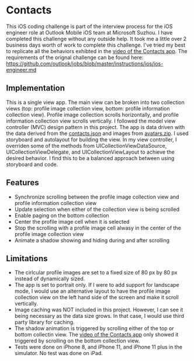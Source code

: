 # Contacts

This iOS coding challenge is part of the interview process for the iOS engineer role at Outlook Mobile iOS team at Microsoft Suzhou. I have completed this challenge without any outside help. It took me a little over 2 business days worth of work to complete this challenge. I've tried my best to replicate all the behaviors exhibted in the [video of the Contacts app](challenge.mov). The requirements of the orignal challenge can be found here:
https://github.com/outlook/jobs/blob/master/instructions/ios/ios-engineer.md 

## Implementation
This is a single view app. The main view can be broken into two collection views (top: profile image collection view, bottom: profile information collection view). Profile image collection scrolls horizontally, and profile information collection view scrolls vertically. I followed the model view controller (MVC) design pattern in this project. The app is data driven with the data derived from the [contacts.json](contacts.json) and images from [avatars.zip](avatars.zip). I used storyboard and autolayout for building the view. In my view controller, I overriden some of the methods from UICollectionViewDataSource, UICollectionViewDelegate, and UICollectionViewLayout to achieve the desired behavior. I find this to be a balanced approach between using storyboard and code.

## Features
- Synchronize scrolling between the profile image collection view and profile information collection view
- Update selection when either of the collection view is being scrolled
- Enable paging on the bottom collection
- Center the profile image cell when it is selected
- Stop the scrolling with a profile image cell alwasy in the center of the profile image collection view
- Animate a shadow showing and hiding during and after scrolling

## Limitations
- The cirlcular profile images are set to a fixed size of 80 px by 80 px instead of dynamically sized.
- The app is set to portrait only. If I were to add support for landscape mode, I would use an alternative layout to have the profile image collection view on the left hand side of the screen and make it scroll vertically. 
- Image caching was NOT included in this project. However, I can see it being necessary as the data size grows. In that case, I would use third party library for caching. 
- The shadow animation is triggered by scrolling either of the top or bottom collectin view. The [video of the Contacts app](challenge.mov) only showed it triggered by scrolling on the bottom collection view.
- Tests were done on iPhone 8, and iPhone 11, and iPhone 11 plus in the simulator. No test was done on iPad.
